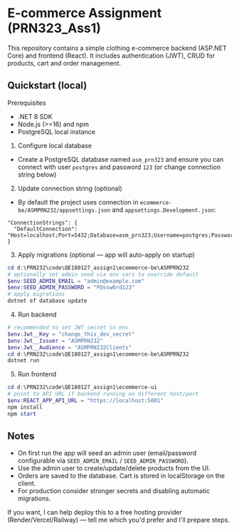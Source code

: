 # E-commerce Assignment (PRN323_Ass1)

This repository contains a simple clothing e-commerce backend (ASP.NET Core) and frontend (React). It includes authentication (JWT), CRUD for products, cart and order management.

## Quickstart (local)

Prerequisites
- .NET 8 SDK
- Node.js (>=16) and npm
- PostgreSQL local instance

1) Configure local database
- Create a PostgreSQL database named `asm_prn323` and ensure you can connect with user `postgres` and password `123` (or change connection string below)

2) Update connection string (optional)
- By default the project uses connection in `ecommerce-be/ASMPRN232/appsettings.json` and `appsettings.Development.json`:

```
"ConnectionStrings": {
  "DefaultConnection": "Host=localhost;Port=5432;Database=asm_prn323;Username=postgres;Password=123"
}
```

3) Apply migrations (optional — app will auto-apply on startup)

```powershell
cd d:\PRN232\code\QE180127_assign1\ecommerce-be\ASMPRN232
# optionally set admin seed via env vars to override default
$env:SEED_ADMIN_EMAIL = "admin@example.com"
$env:SEED_ADMIN_PASSWORD = "P@ssw0rd123"
# apply migrations
dotnet ef database update
```

4) Run backend

```powershell
# recommended to set JWT secret in env
$env:Jwt__Key = "change_this_dev_secret"
$env:Jwt__Issuer = "ASMPRN232"
$env:Jwt__Audience = "ASMPRN232Clients"
cd d:\PRN232\code\QE180127_assign1\ecommerce-be\ASMPRN232
dotnet run
```

5) Run frontend

```powershell
cd d:\PRN232\code\QE180127_assign1\ecommerce-ui
# point to API URL if backend running on different host/port
$env:REACT_APP_API_URL = "https://localhost:5001"
npm install
npm start
```

## Notes
- On first run the app will seed an admin user (email/password configurable via `SEED_ADMIN_EMAIL` / `SEED_ADMIN_PASSWORD`).
- Use the admin user to create/update/delete products from the UI.
- Orders are saved to the database. Cart is stored in localStorage on the client.
- For production consider stronger secrets and disabling automatic migrations.

If you want, I can help deploy this to a free hosting provider (Render/Vercel/Railway) — tell me which you'd prefer and I'll prepare steps.